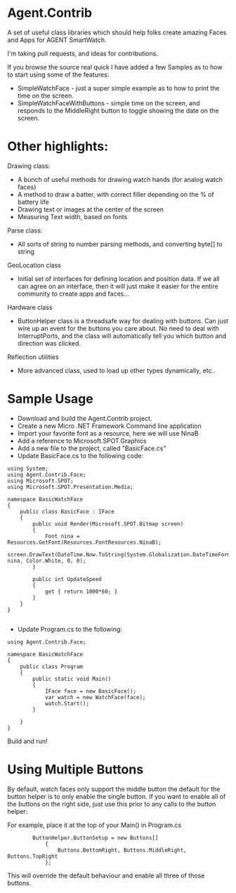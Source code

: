 Agent.Contrib
=============

A set of useful class libraries which should help folks create amazing Faces and Apps for AGENT SmartWatch.


I'm taking pull requests, and ideas for contributions.

If you browse the source real quick I have added a few Samples as to how to start using some of the features:

* SimpleWatchFace - just a super simple example as to how to print the time on the screen.
* SimpleWatchFaceWithButtons - simple time on the screen, and responds to the MiddleRight button to toggle showing the date on the screen.

Other highlights:
================

Drawing class:
* A bunch of useful methods for drawing watch hands (for analog watch faces)
* A method to draw a batter, with correct filler depending on the % of battery life
* Drawing text or images at the center of the screen
* Measuring Text width, based on fonts

Parse class:
* All sorts of string to number parsing methods, and converting byte[] to string

GeoLocation class
* Initial set of interfaces for defining location and position data.  If we all can agree on an interface, then it will just make it easier for the entire community to create apps and faces...


Hardware class
* ButtonHelper class is a threadsafe way for dealing with buttons.  Can just wire up an event for the buttons you care about.  No need to deal with InterruptPorts, and the class will automatically tell you which button and direction was clicked.


Reflection utilities
* More advanced class, used to load up other types dynamically, etc..



Sample Usage
============
* Download and build the Agent.Contrib project.
* Create a new Micro .NET Framework Command line application 
* Import your favorite font as a resource, here we will use NinaB
* Add a reference to Microsoft.SPOT.Graphics
* Add a new file to the project, called "BasicFace.cs"
* Update BasicFace.cs to the following code:

```
using System;
using Agent.Contrib.Face;
using Microsoft.SPOT;
using Microsoft.SPOT.Presentation.Media;

namespace BasicWatchFace
{
    public class BasicFace : IFace
    {
        public void Render(Microsoft.SPOT.Bitmap screen)
        {
            Font nina = Resources.GetFont(Resources.FontResources.NinaB);
            screen.DrawText(DateTime.Now.ToString(System.Globalization.DateTimeFormatInfo.CurrentInfo.ShortTimePattern), nina, Color.White, 0, 0);
        }

        public int UpdateSpeed
        {
            get { return 1000*60; }
        }
    }
}


```
* Update Program.cs to the following:

```
using Agent.Contrib.Face;

namespace BasicWatchFace
{
    public class Program
    {
        public static void Main()
        {
            IFace face = new BasicFace();
            var watch = new WatchFace(face);
            watch.Start();
        }

    }
}

```

Build and run!


Using Multiple Buttons
======================

By default, watch faces only support the middle button the default for the button helper is to only enable the single button.  If you want to enable all of the buttons on the right side, just use this prior to any calls to the button helper:

For example, place it at the top of your Main() in Program.cs


            ButtonHelper.ButtonSetup = new Buttons[]
                {
                    Buttons.BottomRight, Buttons.MiddleRight, Buttons.TopRight
                };

This will override the default behaviour and enable all three of those buttons.

